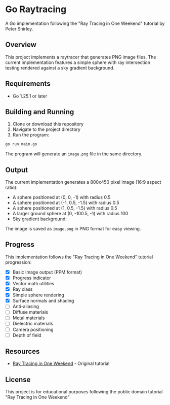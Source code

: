 # Go Raytracing

A Go implementation following the "Ray Tracing in One Weekend" tutorial by Peter Shirley.

## Overview

This project implements a raytracer that generates PNG image files. The current implementation features a simple sphere with ray intersection testing rendered against a sky gradient background.

## Requirements

- Go 1.25.1 or later

## Building and Running

1. Clone or download this repository
2. Navigate to the project directory
3. Run the program:

```bash
go run main.go
```

The program will generate an `image.png` file in the same directory.

## Output

The current implementation generates a 800x450 pixel image (16:9 aspect ratio):

- A sphere positioned at (0, 0, -1) with radius 0.5
- A sphere positioned at (-1, 0.5, -1.5) with radius 0.5
- A sphere positioned at (1, 0.5, -1.5) with radius 0.5
- A larger ground sphere at (0, -100.5, -1) with radius 100
- Sky gradient background:

The image is saved as `image.png` in PNG format for easy viewing.

## Progress

This implementation follows the "Ray Tracing in One Weekend" tutorial progression:

- [x] Basic image output (PPM format)
- [x] Progress indicator
- [x] Vector math utilities
- [x] Ray class
- [x] Simple sphere rendering
- [x] Surface normals and shading
- [ ] Anti-aliasing
- [ ] Diffuse materials
- [ ] Metal materials
- [ ] Dielectric materials
- [ ] Camera positioning
- [ ] Depth of field

## Resources

- [Ray Tracing in One Weekend](https://raytracing.github.io/books/RayTracingInOneWeekend.html) - Original tutorial

## License

This project is for educational purposes following the public domain tutorial "Ray Tracing in One Weekend"
